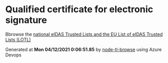 # Qualified certificate for electronic signature 
 Bbrowse the [national eIDAS Trusted Lists and the EU List of eIDAS Trusted Lists (LOTL)](https://webgate.ec.europa.eu/tl-browser/#/) 
 
 
Generated at **Mon 04/12/2021  0:06:51.85** by [node-tl-browse](https://github.com/ymedlop/node-tl-browser) using Azure Devops 

